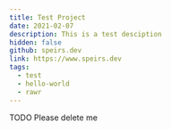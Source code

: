 ```yaml
---
title: Test Project
date: 2021-02-07
description: This is a test desciption
hidden: false
github: speirs.dev
link: https://www.speirs.dev
tags:
  - test
  - hello-world
  - rawr
---
```

TODO Please delete me